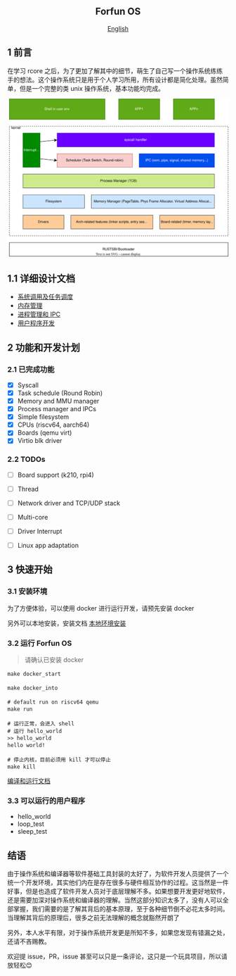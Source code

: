 <h2 align="center">Forfun OS</h2>

<p align="center">
   <a href="README.md">English</a>
</p>

## 1 前言

在学习 rcore 之后，为了更加了解其中的细节，萌生了自己写一个操作系统练练手的想法。这个操作系统只是用于个人学习所用，所有设计都是简化处理。虽然简单，但是一个完整的类 unix 操作系统，基本功能均完成。

<img src="./drawio/architecture.svg" alt="项目架构"/>

## 1.1 详细设计文档

- [系统调用及任务调度](./doc/cn/syscall.md)
- [内存管理](./doc/cn/memory.md)
- [进程管理和 IPC](./doc/cn/process.md)
- [用户程序开发](./doc/cn/user.md)

## 2 功能和开发计划

### 2.1 已完成功能

* [x] Syscall
* [x] Task schedule (Round Robin)
* [x] Memory and MMU manager
* [x] Process manager and IPCs
* [x] Simple filesystem
* [x] CPUs (riscv64, aarch64)
* [x] Boards (qemu virt)
* [x] Virtio blk driver

### 2.2 TODOs

* [ ] Board support (k210, rpi4)
* [ ] Thread
* [ ] Network driver and TCP/UDP stack
* [ ] Multi-core
* [ ] Driver Interrupt
* [ ] Linux app adaptation


## 3 快速开始

### 3.1 安装环境

为了方便体验，可以使用 docker 进行运行开发，请预先安装 docker 

另外可以本地安装，安装文档 [本地环境安装](./doc/cn/install.md)

### 3.2 运行 Forfun OS

> 请确认已安装 docker

```
make docker_start

make docker_into

# default run on riscv64 qemu
make run

# 运行正常，会进入 shell
# 运行 hello_world
>> hello_world
hello world!

# 停止内核，目前必须用 kill 才可以停止
make kill
```

[编译和运行文档](./doc/cn/startup.md)

### 3.3 可以运行的用户程序

- hello_world
- loop_test
- sleep_test

## 结语

由于操作系统和编译器等软件基础工具封装的太好了，为软件开发人员提供了一个统一个开发环境，其实他们内在是存在很多与硬件相互协作的过程。这当然是一件好事，但是也造成了软件开发人员对于底层理解不多。如果想要开发更好地软件，还是需要加深对操作系统和编译器的理解。当然这部分知识太多了，没有人可以全部掌握，我们需要的是了解其背后的基本原理，至于各种细节倒不必花太多时间。当理解其背后的原理后，很多之前无法理解的概念就豁然开朗了

另外，本人水平有限，对于操作系统开发更是所知不多，如果您发现有错漏之处，还请不吝赐教。

欢迎提 issue，PR，issue 甚至可以只是一条评论，这只是一个玩具项目，所以请放轻松😊
